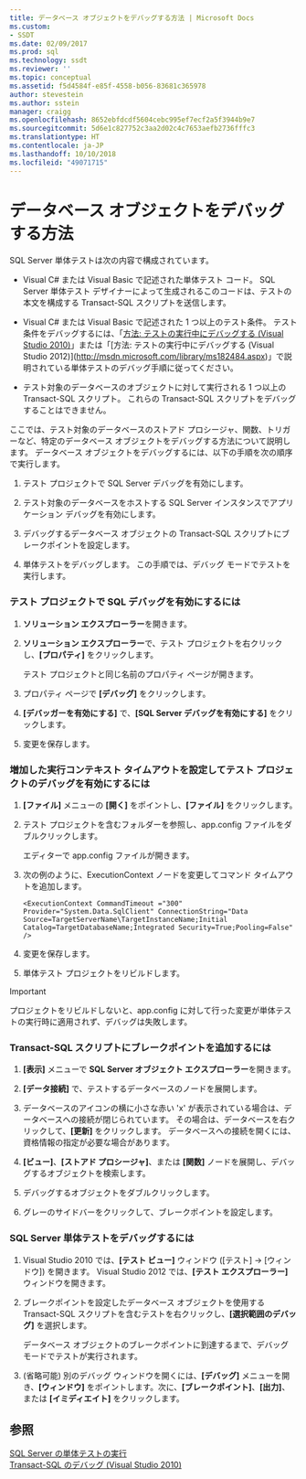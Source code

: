 ```yaml
---
title: データベース オブジェクトをデバッグする方法 | Microsoft Docs
ms.custom:
- SSDT
ms.date: 02/09/2017
ms.prod: sql
ms.technology: ssdt
ms.reviewer: ''
ms.topic: conceptual
ms.assetid: f5d4584f-e85f-4558-b056-83681c365978
author: stevestein
ms.author: sstein
manager: craigg
ms.openlocfilehash: 8652ebfdcdf5604cebc995ef7ecf2a5f3944b9e7
ms.sourcegitcommit: 5d6e1c827752c3aa2d02c4c7653aefb2736fffc3
ms.translationtype: HT
ms.contentlocale: ja-JP
ms.lasthandoff: 10/10/2018
ms.locfileid: "49071715"
---
```

# <a name="how-to-debug-database-objects"></a>データベース オブジェクトをデバッグする方法
SQL Server 単体テストは次の内容で構成されています。  
  
-   Visual C\# または Visual Basic で記述された単体テスト コード。 SQL Server 単体テスト デザイナーによって生成されるこのコードは、テストの本文を構成する Transact\-SQL スクリプトを送信します。  
  
-   Visual C\# または Visual Basic で記述された 1 つ以上のテスト条件。 テスト条件をデバッグするには、「[方法: テストの実行中にデバッグする (Visual Studio 2010)](http://msdn.microsoft.com/library/ms182484(VS.100).aspx)」または「[方法: テストの実行中にデバッグする (Visual Studio 2012)](http://msdn.microsoft.com/library/ms182484.aspx)」で説明されている単体テストのデバッグ手順に従ってください。  
  
-   テスト対象のデータベースのオブジェクトに対して実行される 1 つ以上の Transact\-SQL スクリプト。 これらの Transact\-SQL スクリプトをデバッグすることはできません。  
  
ここでは、テスト対象のデータベースのストアド プロシージャ、関数、トリガーなど、特定のデータベース オブジェクトをデバッグする方法について説明します。 データベース オブジェクトをデバッグするには、以下の手順を次の順序で実行します。  
  
1.  テスト プロジェクトで SQL Server デバッグを有効にします。  
  
2.  テスト対象のデータベースをホストする SQL Server インスタンスでアプリケーション デバッグを有効にします。  
  
3.  デバッグするデータベース オブジェクトの Transact\-SQL スクリプトにブレークポイントを設定します。  
  
4.  単体テストをデバッグします。 この手順では、デバッグ モードでテストを実行します。  
  
### <a name="to-enable-sql-debugging-on-your-test-project"></a>テスト プロジェクトで SQL デバッグを有効にするには  
  
1.  **ソリューション エクスプローラー**を開きます。  
  
2.  **ソリューション エクスプローラー**で、テスト プロジェクトを右クリックし、**[プロパティ]** をクリックします。  
  
    テスト プロジェクトと同じ名前のプロパティ ページが開きます。  
  
3.  プロパティ ページで **[デバッグ]** をクリックします。  
  
4.  **[デバッガーを有効にする]** で、**[SQL Server デバッグを有効にする]** をクリックします。  
  
5.  変更を保存します。  
  
### <a name="to-set-an-increased-execution-context-timeout-to-enable-debugging-for-your-test-project"></a>増加した実行コンテキスト タイムアウトを設定してテスト プロジェクトのデバッグを有効にするには  
  
1.  **[ファイル]** メニューの **[開く]** をポイントし、**[ファイル]** をクリックします。  
  
2.  テスト プロジェクトを含むフォルダーを参照し、app.config ファイルをダブルクリックします。  
  
    エディターで app.config ファイルが開きます。  
  
3.  次の例のように、ExecutionContext ノードを変更してコマンド タイムアウトを追加します。  
  
    ```  
    <ExecutionContext CommandTimeout ="300" Provider="System.Data.SqlClient" ConnectionString="Data Source=TargetServerName\TargetInstanceName;Initial Catalog=TargetDatabaseName;Integrated Security=True;Pooling=False" />  
    ```  
  
4.  変更を保存します。  
  
5.  単体テスト プロジェクトをリビルドします。  
  
> [!IMPORTANT]  
> プロジェクトをリビルドしないと、app.config に対して行った変更が単体テストの実行時に適用されず、デバッグは失敗します。  
  
### <a name="to-add-breakpoints-to-your-transact-sql-script"></a>Transact\-SQL スクリプトにブレークポイントを追加するには  
  
1.  **[表示]** メニューで **SQL Server オブジェクト エクスプローラー**を開きます。  
  
2.  **[データ接続]** で、テストするデータベースのノードを展開します。  
  
3.  データベースのアイコンの横に小さな赤い 'x' が表示されている場合は、データベースへの接続が閉じられています。 その場合は、データベースを右クリックして、**[更新]** をクリックします。 データベースへの接続を開くには、資格情報の指定が必要な場合があります。  
  
4.  **[ビュー]**、**[ストアド プロシージャ]**、または **[関数]** ノードを展開し、デバッグするオブジェクトを検索します。  
  
5.  デバッグするオブジェクトをダブルクリックします。  
  
6.  グレーのサイドバーをクリックして、ブレークポイントを設定します。  
  
### <a name="to-debug-your-sql-server-unit-test"></a>SQL Server 単体テストをデバッグするには  
  
1.  Visual Studio 2010 では、**[テスト ビュー]** ウィンドウ ([テスト] -> [ウィンドウ]) を開きます。 Visual Studio 2012 では、**[テスト エクスプローラー]** ウィンドウを開きます。  
  
2.  ブレークポイントを設定したデータベース オブジェクトを使用する Transact\-SQL スクリプトを含むテストを右クリックし、**[選択範囲のデバッグ]** を選択します。  
  
    データベース オブジェクトのブレークポイントに到達するまで、デバッグ モードでテストが実行されます。  
  
3.  (省略可能) 別のデバッグ ウィンドウを開くには、**[デバッグ]** メニューを開き、**[ウィンドウ]** をポイントします。次に、**[ブレークポイント]**、**[出力]**、または **[イミディエイト]** をクリックします。  
  
## <a name="see-also"></a>参照  
[SQL Server の単体テストの実行](../ssdt/running-sql-server-unit-tests.md)  
[Transact-SQL のデバッグ (Visual Studio 2010)](http://go.microsoft.com/fwlink/?LinkId=163975)  
  
